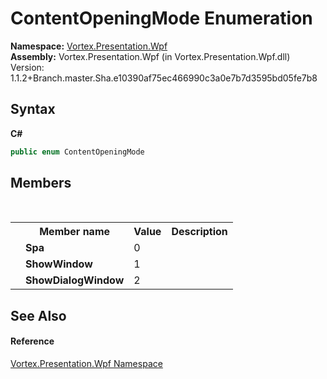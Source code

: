 # ContentOpeningMode Enumeration
 

**Namespace:**&nbsp;<a href="N_Vortex_Presentation_Wpf.md">Vortex.Presentation.Wpf</a><br />**Assembly:**&nbsp;Vortex.Presentation.Wpf (in Vortex.Presentation.Wpf.dll) Version: 1.1.2+Branch.master.Sha.e10390af75ec466990c3a0e7b7d3595bd05fe7b8

## Syntax

**C#**<br />
``` C#
public enum ContentOpeningMode
```


## Members
&nbsp;<table><tr><th></th><th>Member name</th><th>Value</th><th>Description</th></tr><tr><td /><td target="F:Vortex.Presentation.Wpf.ContentOpeningMode.Spa">**Spa**</td><td>0</td><td /></tr><tr><td /><td target="F:Vortex.Presentation.Wpf.ContentOpeningMode.ShowWindow">**ShowWindow**</td><td>1</td><td /></tr><tr><td /><td target="F:Vortex.Presentation.Wpf.ContentOpeningMode.ShowDialogWindow">**ShowDialogWindow**</td><td>2</td><td /></tr></table>

## See Also


#### Reference
<a href="N_Vortex_Presentation_Wpf.md">Vortex.Presentation.Wpf Namespace</a><br />